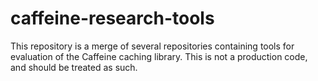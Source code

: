 # caffeine-research-tools
This repository is a merge of several repositories containing tools for evaluation of the Caffeine caching library.
This is not a production code, and should be treated as such.
